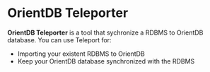 # OrientDB Teleporter

**OrientDB Teleporter** is a tool that sychronize a RDBMS to OrientDB database. You can use Teleport for:
- Importing your existent RDBMS to OrientDB
- Keep your OrientDB database synchronized with the RDBMS 

